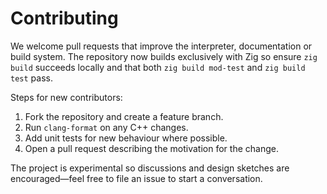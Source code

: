 # Contributing

We welcome pull requests that improve the interpreter, documentation or
build system.  The repository now builds exclusively with Zig so ensure
`zig build` succeeds locally and that both `zig build mod-test` and
`zig build test` pass.

Steps for new contributors:

1. Fork the repository and create a feature branch.
2. Run `clang-format` on any C++ changes.
3. Add unit tests for new behaviour where possible.
4. Open a pull request describing the motivation for the change.

The project is experimental so discussions and design sketches are
encouraged—feel free to file an issue to start a conversation.
